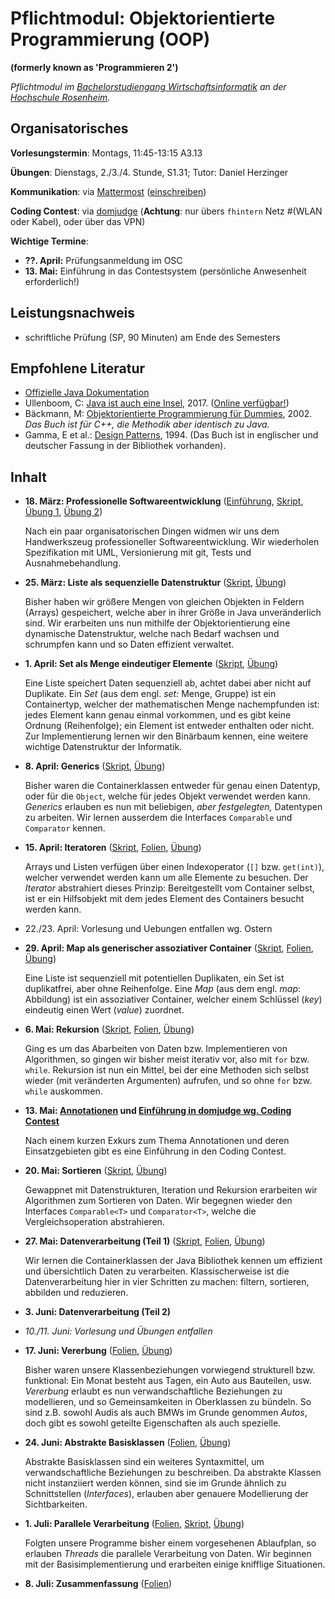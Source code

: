 # Pflichtmodul: Objektorientierte Programmierung (OOP)

**(formerly known as 'Programmieren 2')**

_Pflichtmodul im [Bachelorstudiengang Wirtschaftsinformatik](https://www.th-rosenheim.de/technik/informatik-mathematik/wirtschaftsinformatik-bachelor/) an der [Hochschule Rosenheim](https://www.th-rosenheim.de)._

## Organisatorisches

**Vorlesungstermin**: Montags, 11:45-13:15 A3.13

**Übungen**: Dienstags, 2./3./4. Stunde, S1.31; Tutor: Daniel Herzinger

**Kommunikation**: via [Mattermost](https://inf-mattermost.th-rosenheim.de/wif-oop-ss19/channels/town-square) ([einschreiben](https://inf-mattermost.fh-rosenheim.de/signup_user_complete/?id=ptti4zza5fyqbg76jnz1jkjuia))

**Coding Contest**: via [domjudge](http://domjudge.inf.fh-#rosenheim.de) (**Achtung**: nur übers `fhintern` Netz #(WLAN oder Kabel), oder über das VPN)

**Wichtige Termine**:

- **??. April:** Prüfungsanmeldung im OSC
- **13. Mai:** Einführung in das Contestsystem (persönliche Anwesenheit erforderlich!)


## Leistungsnachweis

- schriftliche Prüfung (SP, 90 Minuten) am Ende des Semesters


## Empfohlene Literatur

- [Offizielle Java Dokumentation](https://docs.oracle.com/javase/9/)
- Ullenboom, C: [Java ist auch eine Insel](https://www.amazon.de/Java-auch-eine-Insel-Java-Entwickler/dp/3836258692/), 2017. ([Online verfügbar!](http://openbook.galileocomputing.de/javainsel))
- Bäckmann, M: [Objektorientierte Programmierung für Dummies](https://www.amazon.de/Objektorientierte-Programmierung-Dummies-Marcus-B%C3%A4ckmann/dp/3826629841/), 2002. _Das Buch ist für C++, die Methodik aber identisch zu Java._
- Gamma, E et al.: [Design Patterns](https://www.amazon.com/Design-Patterns-Object-Oriented-Addison-Wesley-Professional-ebook/dp/B000SEIBB8), 1994. (Das Buch ist in englischer und deutscher Fassung in der Bibliothek vorhanden).


## Inhalt
- **18. März: Professionelle Softwareentwicklung** ([Einführung](00-einfuehrung/), [Skript](01-professionelle-softwareentwicklung/), [Übung 1](https://github.com/hsro-wif-oop/tutorial), [Übung 2](https://github.com/hsro-wif-oop/example))

	Nach ein paar organisatorischen Dingen widmen wir uns dem Handwerkszeug professioneller Softwareentwicklung.
	Wir wiederholen Spezifikation mit UML, Versionierung mit git, Tests und Ausnahmebehandlung.

- **25. März: Liste als sequenzielle Datenstruktur** ([Skript](02-linked-list/), [Übung](https://github.com/hsro-wif-oop/uebung01))

	Bisher haben wir größere Mengen von gleichen Objekten in Feldern (Arrays) gespeichert, welche aber in ihrer Größe in Java unveränderlich sind.
	Wir erarbeiten uns nun mithilfe der Objektorientierung eine dynamische Datenstruktur, welche nach Bedarf wachsen und schrumpfen kann und so Daten effizient verwaltet.

- **1. April: Set als Menge eindeutiger Elemente** ([Skript](/03-tree-set/), [Übung](https://github.com/hsro-wif-oop/uebung02))

	Eine Liste speichert Daten sequenziell ab, achtet dabei aber nicht auf Duplikate.
	Ein _Set_ (aus dem engl. _set:_ Menge, Gruppe) ist ein Containertyp, welcher der mathematischen Menge nachempfunden ist: jedes Element kann genau einmal vorkommen, und es gibt keine Ordnung (Reihenfolge); ein Element ist entweder enthalten oder nicht.
	Zur Implementierung lernen wir den Binärbaum kennen, eine weitere wichtige Datenstruktur der Informatik.

- **8. April: Generics** ([Skript](/04-generics/), [Übung](https://github.com/hsro-wif-oop/uebung03))

	Bisher waren die Containerklassen entweder für genau einen Datentyp, oder für die `Object`, welche für jedes Objekt verwendet werden kann.
	_Generics_ erlauben es nun mit beliebigen, _aber festgelegten,_ Datentypen zu arbeiten.
	Wir lernen ausserdem die Interfaces `Comparable` und `Comparator` kennen.

- **15. April: Iteratoren** ([Skript](/05-iterator/), [Folien](/05-iterator/slides/), [Übung](https://github.com/hsro-wif-oop/uebung04))

	Arrays und Listen verfügen über einen Indexoperator (`[]` bzw. `get(int)`), welcher verwendet werden kann um alle Elemente zu besuchen.
	Der _Iterator_ abstrahiert dieses Prinzip: Bereitgestellt vom Container selbst, ist er ein Hilfsobjekt mit dem jedes Element des Containers besucht werden kann.

- 22./23. April: Vorlesung und Uebungen entfallen wg. Ostern

- **29. April: Map als generischer assoziativer Container** ([Skript](/06-map/), [Folien](/06-map/slides/), [Übung](https://github.com/hsro-wif-oop/uebung05))

	Eine Liste ist sequenziell mit potentiellen Duplikaten, ein Set ist duplikatfrei, aber ohne Reihenfolge.
	Eine _Map_ (aus dem engl. _map_: Abbildung) ist ein assoziativer Container, welcher einem Schlüssel (_key_) eindeutig einen Wert (_value_) zuordnet.

- **6. Mai: Rekursion** ([Skript](/07-rekursion/), [Folien](/07-rekursion/slides/), [Übung](https://github.com/hsro-wif-oop/uebung06))

	Ging es um das Abarbeiten von Daten bzw. Implementieren von Algorithmen, so gingen wir bisher meist iterativ vor, also mit `for` bzw. `while`.
	Rekursion ist nun ein Mittel, bei der eine Methoden sich selbst wieder (mit veränderten Argumenten) aufrufen, und so ohne `for` bzw. `while` auskommen.

- **13. Mai: [Annotationen](/08-annotationen/slides/) und [Einführung in domjudge wg. Coding Contest](/psta/slides/)**

	Nach einem kurzen Exkurs zum Thema Annotationen und deren Einsatzgebieten gibt es eine Einführung in den Coding Contest.

- **20. Mai: Sortieren** ([Skript](/09-sortieren/), [Übung](https://github.com/hsro-wif-oop/uebung07))

	Gewappnet mit Datenstrukturen, Iteration und Rekursion erarbeiten wir Algorithmen zum Sortieren von Daten.
	Wir begegnen wieder den Interfaces `Comparable<T>` und `Comparator<T>`, welche die Vergleichsoperation abstrahieren.

- **27. Mai: Datenverarbeitung (Teil 1)** ([Skript](/10-datenverarbeitung/), [Folien](/10-datenverarbeitung/slides/), [Übung](https://github.com/hsro-wif-oop/uebung08))

	Wir lernen die Containerklassen der Java Bibliothek kennen um effizient und übersichtlich Daten zu verarbeiten.
	Klassischerweise ist die Datenverarbeitung hier in vier Schritten zu machen: filtern, sortieren, abbilden und reduzieren.

- **3. Juni: Datenverarbeitung (Teil 2)**

- _10./11. Juni: Vorlesung und Übungen entfallen_

- **17. Juni: Vererbung** ([Folien](/11-vererbung/vererbung-1.pdf), [Übung](https://github.com/hsro-wif-oop/uebung09))

	Bisher waren unsere Klassenbeziehungen vorwiegend strukturell bzw. funktional: Ein Monat besteht aus Tagen, ein Auto aus Bauteilen, usw.
	_Vererbung_ erlaubt es nun verwandschaftliche Beziehungen zu modellieren, und so Gemeinsamkeiten in Oberklassen zu bündeln.
	So sind z.B. sowohl Audis als auch BMWs im Grunde genommen _Autos_, doch gibt es sowohl geteilte Eigenschaften als auch spezielle.

- **24. Juni: Abstrakte Basisklassen** ([Folien](/11-vererbung/vererbung-2.pdf), [Übung](https://github.com/hsro-wif-oop/uebung10))

	Abstrakte Basisklassen sind ein weiteres Syntaxmittel, um verwandschaftliche Beziehungen zu beschreiben.
	Da abstrakte Klassen nicht instanziiert werden können, sind sie im Grunde ähnlich zu Schnittstellen (_Interfaces_), erlauben aber genauere Modellierung der Sichtbarkeiten.

- **1. Juli: Parallele Verarbeitung** ([Folien](/12-parallel/slides/), [Skript](/12-parallel/), [Übung](https://github.com/hsro-wif-oop/uebung11))

	Folgten unsere Programme bisher einem vorgesehenen Ablaufplan, so erlauben _Threads_ die parallele Verarbeitung von Daten.
	Wir beginnen mit der Basisimplementierung und erarbeiten einige knifflige Situationen.

- **8. Juli: Zusammenfassung** ([Folien](/13-zusammenfassung/slides/))
